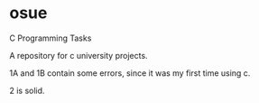# osue
C Programming Tasks

A repository for c university projects.

1A and 1B contain some errors, since it was my first time using c.

2 is solid.
